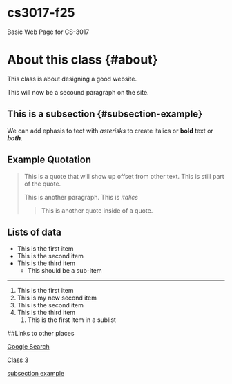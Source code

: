 # cs3017-f25
Basic Web Page for CS-3017

# About this class {#about}
This class is about designing a good website.

This will now be a secound paragraph on the site.

## This is a subsection {#subsection-example}
We can add ephasis to tect with *asterisks* to create italics or **bold** text or ***both***. 

## Example Quotation
> This is a quote that will show up offset from other text.
> This is still part of the quote.
>
> This is another paragraph. This is *italics*
>
> >This is another quote inside of a quote.

## Lists of data

+ This is the first item
+ This is the second item
+ This is the third item
    + This should be a sub-item

-----------------------------------------------------------------
  
1. This is the first item
2. This is my new second item
3. This is the second item
4. This is the third item
     1. This is the first item in a sublist

##Links to other places

[Google Search](https://google.com)

[Class 3](class3) 

[subsection example](#subsection-example)
